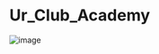 # Ur_Club_Academy

![image](https://github.com/MrRfifa/Soccer_Club_kubernetes/assets/101003527/c959bb97-8cb6-452b-a020-5eef818f4630)
